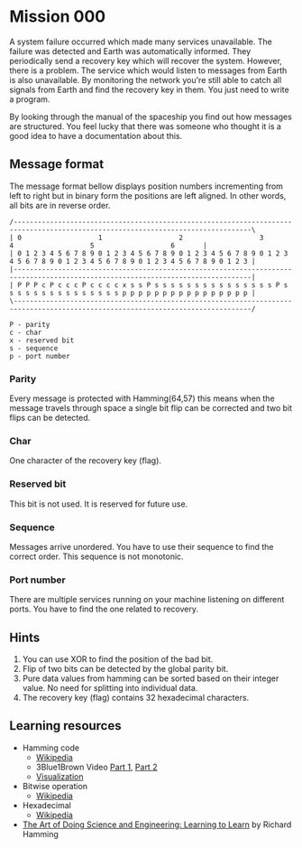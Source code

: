 # Mission 000

A system failure occurred which made many services unavailable. The failure was detected and Earth was automatically informed. They periodically send a recovery key which will recover the system. However, there is a problem. The service which would listen to messages from Earth is also unavailable. By monitoring the network you're still able to catch all signals from Earth and find the recovery key in them. You just need to write a program.

By looking through the manual of the spaceship you find out how messages are structured. You feel lucky that there was someone who thought it is a good idea to have a documentation about this.

## Message format

The message format bellow displays position numbers incrementing from left to right but in binary form the positions are left aligned. In other words, all bits are in reverse order.

```
/---------------------------------------------------------------------------------------------------------------------------------\
| 0                   1                   2                   3                   4                   5                   6       |
| 0 1 2 3 4 5 6 7 8 9 0 1 2 3 4 5 6 7 8 9 0 1 2 3 4 5 6 7 8 9 0 1 2 3 4 5 6 7 8 9 0 1 2 3 4 5 6 7 8 9 0 1 2 3 4 5 6 7 8 9 0 1 2 3 |
|---------------------------------------------------------------------------------------------------------------------------------|
| P P P c P c c c P c c c c x s s P s s s s s s s s s s s s s s s P s s s s s s s s s s s s s s s p p p p p p p p p p p p p p p p |
\---------------------------------------------------------------------------------------------------------------------------------/

P - parity
c - char
x - reserved bit
s - sequence
p - port number
```

### Parity

Every message is protected with Hamming(64,57) this means when the message travels through space a single bit flip can be corrected and two bit flips can be detected.

### Char

One character of the recovery key (flag).

### Reserved bit

This bit is not used. It is reserved for future use.

### Sequence

Messages arrive unordered. You have to use their sequence to find the correct order. This sequence is not monotonic.

### Port number

There are multiple services running on your machine listening on different ports. You have to find the one related to recovery.

## Hints

1. You can use XOR to find the position of the bad bit.
2. Flip of two bits can be detected by the global parity bit.
3. Pure data values from hamming can be sorted based on their integer value. No need for splitting into individual data.
4. The recovery key (flag) contains 32 hexadecimal characters.

## Learning resources

- Hamming code
  - [Wikipedia](https://en.wikipedia.org/wiki/Hamming_code)
  - 3Blue1Brown Video [Part 1](https://www.youtube.com/watch?v=X8jsijhllIA), [Part 2](https://www.youtube.com/watch?v=b3NxrZOu_CE)
  - [Visualization](https://harryli0088.github.io/hamming-code/)
- Bitwise operation
  - [Wikipedia](https://en.wikipedia.org/wiki/Bitwise_operation)
- Hexadecimal
  - [Wikipedia](https://en.wikipedia.org/wiki/Hexadecimal)
- [The Art of Doing Science and Engineering: Learning to Learn](https://www.goodreads.com/en/book/show/530415.The_Art_of_Doing_Science_and_Engineering) by Richard Hamming
